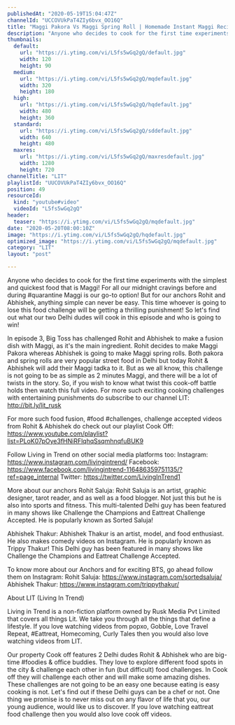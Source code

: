 ```yaml
---
publishedAt: "2020-05-19T15:04:47Z"
channelId: "UCCOVUkPaT4ZIy6bvx_OO16Q"
title: "Maggi Pakora Vs Maggi Spring Roll | Homemade Instant Maggi Recipes [Cook Off#3]"
description: "Anyone who decides to cook for the first time experiments with the simplest and quickest food that is  Maggi! For all our midnight cravings before and during #quarantine Maggi is our go-to option! But for our anchors Rohit and Abhishek, anything simple can never be easy. This time whoever is going to lose this food challenge will be getting a thrilling punishment! So let's find out what our two Delhi dudes will cook in this episode and who is going to win!\n\nIn episode 3, Big Toss has challenged Rohit and Abhishek to make a fusion dish with Maggi, as it's the main ingredient. Rohit decides to make Maggi Pakora whereas  Abhishek is going to make Maggi spring rolls. Both pakora and spring rolls are very popular street food in Delhi but today Rohit & Abhishek will add their Maggi tadka to it. But as we all know, this challenge is not going to be as simple as 2 minutes Maggi, and there will be a lot of twists in the story. So, if you wish to know what twist this cook-off battle holds then watch this full video. For more such exciting cooking challenges with entertaining punishments do subscribe to our channel LIT: http://bit.ly/lit_rusk\n\nFor more such food fusion, #food #challenges, challenge accepted videos from Rohit & Abhishek do check out our playlist Cook Off: https://www.youtube.com/playlist?list=PLoK07pOye3fHNiRFlqhqSsqmhnqfuBUK9\n\nFollow Living in Trend on other social media platforms too: \nInstagram: https://www.instagram.com/livingintrend/ \nFacebook: https://www.facebook.com/livingintrend-116486359751135/?ref=page_internal \nTwitter: https://twitter.com/LivingInTrend1\n\nMore about our anchors\nRohit Saluja: Rohit Saluja is an artist, graphic designer, tarot reader, and as well as a food blogger. Not just this but he is also into sports and fitness. This multi-talented Delhi guy has been featured in many shows like Challenge the Champions and Eattreat Challenge Accepted. He is popularly known as Sorted Saluja!\n\nAbhishek Thakur: Abhishek Thakur is an artist, model, and food enthusiast. He also makes comedy videos on Instagram. He is popularly known as Trippy Thakur! This Delhi guy has been featured in many shows like Challenge the Champions and Eattreat Challenge Accepted.\n\nTo know more about our Anchors and for exciting BTS, go ahead follow them on Instagram:\nRohit Saluja: https://www.instagram.com/sortedsaluja/ \nAbhishek Thakur: https://www.instagram.com/trippythakur/\n\nAbout LIT (Living In Trend)\n\nLiving in Trend is a non-fiction platform owned by Rusk Media Pvt Limited that covers all things Lit. We take you through all the things that define a lifestyle. If you love watching videos from popxo, Gobble, Love Travel Repeat, #Eattreat, Homecoming, Curly Tales then you would also love watching videos from LIT. \n\nOur property Cook off features 2 Delhi dudes Rohit & Abhishek who are big-time #foodies & office buddies. They love to explore different food spots in the city & challenge each other in fun (but difficult) food challenges. In Cook off they will challenge each other and will make some amazing dishes. These challenges are not going to be an easy one because eating is easy cooking is not. Let's find out if these Delhi guys can be a chef or not. One thing we promise is to never miss out on any flavor of life that you, our young audience, would like us to discover. If you love watching eattreat food challenge then you would also love cook off videos."
thumbnails:
  default:
    url: "https://i.ytimg.com/vi/L5fs5wGq2gQ/default.jpg"
    width: 120
    height: 90
  medium:
    url: "https://i.ytimg.com/vi/L5fs5wGq2gQ/mqdefault.jpg"
    width: 320
    height: 180
  high:
    url: "https://i.ytimg.com/vi/L5fs5wGq2gQ/hqdefault.jpg"
    width: 480
    height: 360
  standard:
    url: "https://i.ytimg.com/vi/L5fs5wGq2gQ/sddefault.jpg"
    width: 640
    height: 480
  maxres:
    url: "https://i.ytimg.com/vi/L5fs5wGq2gQ/maxresdefault.jpg"
    width: 1280
    height: 720
channelTitle: "LIT"
playlistId: "UUCOVUkPaT4ZIy6bvx_OO16Q"
position: 49
resourceId:
  kind: "youtube#video"
  videoId: "L5fs5wGq2gQ"
header:
  teaser: "https://i.ytimg.com/vi/L5fs5wGq2gQ/mqdefault.jpg"
date: "2020-05-20T08:00:10Z"
image: "https://i.ytimg.com/vi/L5fs5wGq2gQ/hqdefault.jpg"
optimized_image: "https://i.ytimg.com/vi/L5fs5wGq2gQ/mqdefault.jpg"
category: "LIT"
layout: "post"

---
```

Anyone who decides to cook for the first time experiments with the simplest and quickest food that is  Maggi! For all our midnight cravings before and during #quarantine Maggi is our go-to option! But for our anchors Rohit and Abhishek, anything simple can never be easy. This time whoever is going to lose this food challenge will be getting a thrilling punishment! So let's find out what our two Delhi dudes will cook in this episode and who is going to win!

In episode 3, Big Toss has challenged Rohit and Abhishek to make a fusion dish with Maggi, as it's the main ingredient. Rohit decides to make Maggi Pakora whereas  Abhishek is going to make Maggi spring rolls. Both pakora and spring rolls are very popular street food in Delhi but today Rohit & Abhishek will add their Maggi tadka to it. But as we all know, this challenge is not going to be as simple as 2 minutes Maggi, and there will be a lot of twists in the story. So, if you wish to know what twist this cook-off battle holds then watch this full video. For more such exciting cooking challenges with entertaining punishments do subscribe to our channel LIT: http://bit.ly/lit_rusk

For more such food fusion, #food #challenges, challenge accepted videos from Rohit & Abhishek do check out our playlist Cook Off: https://www.youtube.com/playlist?list=PLoK07pOye3fHNiRFlqhqSsqmhnqfuBUK9

Follow Living in Trend on other social media platforms too: 
Instagram: https://www.instagram.com/livingintrend/ 
Facebook: https://www.facebook.com/livingintrend-116486359751135/?ref=page_internal 
Twitter: https://twitter.com/LivingInTrend1

More about our anchors
Rohit Saluja: Rohit Saluja is an artist, graphic designer, tarot reader, and as well as a food blogger. Not just this but he is also into sports and fitness. This multi-talented Delhi guy has been featured in many shows like Challenge the Champions and Eattreat Challenge Accepted. He is popularly known as Sorted Saluja!

Abhishek Thakur: Abhishek Thakur is an artist, model, and food enthusiast. He also makes comedy videos on Instagram. He is popularly known as Trippy Thakur! This Delhi guy has been featured in many shows like Challenge the Champions and Eattreat Challenge Accepted.

To know more about our Anchors and for exciting BTS, go ahead follow them on Instagram:
Rohit Saluja: https://www.instagram.com/sortedsaluja/ 
Abhishek Thakur: https://www.instagram.com/trippythakur/

About LIT (Living In Trend)

Living in Trend is a non-fiction platform owned by Rusk Media Pvt Limited that covers all things Lit. We take you through all the things that define a lifestyle. If you love watching videos from popxo, Gobble, Love Travel Repeat, #Eattreat, Homecoming, Curly Tales then you would also love watching videos from LIT. 

Our property Cook off features 2 Delhi dudes Rohit & Abhishek who are big-time #foodies & office buddies. They love to explore different food spots in the city & challenge each other in fun (but difficult) food challenges. In Cook off they will challenge each other and will make some amazing dishes. These challenges are not going to be an easy one because eating is easy cooking is not. Let's find out if these Delhi guys can be a chef or not. One thing we promise is to never miss out on any flavor of life that you, our young audience, would like us to discover. If you love watching eattreat food challenge then you would also love cook off videos.